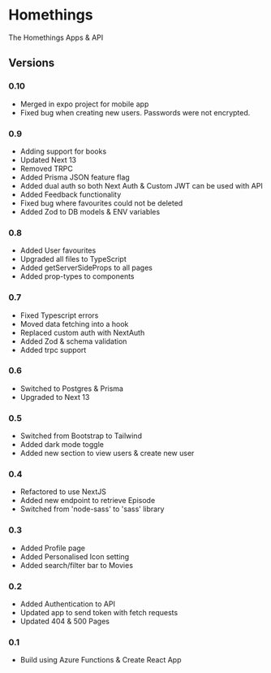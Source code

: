 # Homethings

The Homethings Apps & API

## Versions

### 0.10

- Merged in expo project for mobile app
- Fixed bug when creating new users. Passwords were not encrypted.

### 0.9

- Adding support for books
- Updated Next 13
- Removed TRPC
- Added Prisma JSON feature flag
- Added dual auth so both Next Auth & Custom JWT can be used with API
- Added Feedback functionality
- Fixed bug where favourites could not be deleted
- Added Zod to DB models & ENV variables

### 0.8

- Added User favourites
- Upgraded all files to TypeScript
- Added getServerSideProps to all pages
- Added prop-types to components

### 0.7

- Fixed Typescript errors
- Moved data fetching into a hook
- Replaced custom auth with NextAuth
- Added Zod & schema validation
- Added trpc support

### 0.6

- Switched to Postgres & Prisma
- Upgraded to Next 13

### 0.5

- Switched from Bootstrap to Tailwind
- Added dark mode toggle
- Added new section to view users & create new user

### 0.4

- Refactored to use NextJS
- Added new endpoint to retrieve Episode
- Switched from 'node-sass' to 'sass' library

### 0.3

- Added Profile page
- Added Personalised Icon setting
- Added search/filter bar to Movies

### 0.2

- Added Authentication to API
- Updated app to send token with fetch requests
- Updated 404 & 500 Pages

### 0.1

- Build using Azure Functions & Create React App

